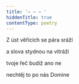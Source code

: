 ```yaml
---
title: '– – – '
hiddenTitle: true
contentType: poetry
---
```


<section>

Z úst věřících se pára sráží

a slova stydnou na vitráži

tvoje řeč budiž ano ne

nechtěj to po nás Domine

</section>
